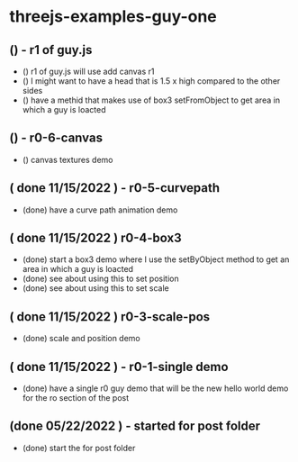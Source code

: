 # threejs-examples-guy-one

## () - r1 of guy.js
* () r1 of guy.js will use add canvas r1
* () I might want to have a head that is 1.5 x high compared to the other sides
* () have a methid that makes use of box3 setFromObject to get area in which a guy is loacted

## () - r0-6-canvas
* () canvas textures demo

## ( done 11/15/2022 ) - r0-5-curvepath
* (done) have a curve path animation demo

## ( done 11/15/2022 ) r0-4-box3
* (done) start a box3 demo where I use the setByObject method to get an area in which a guy is loacted
* (done) see about using this to set position
* (done) see about using this to set scale

## ( done 11/15/2022 ) r0-3-scale-pos
* (done) scale and position demo

## ( done 11/15/2022 ) - r0-1-single demo
* (done) have a single r0 guy demo that will be the new hello world demo for the ro section of the post

## (done 05/22/2022 ) - started for post folder
* (done) start the for post folder